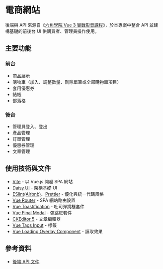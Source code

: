 # 電商網站

後端與 API 來源自《[六角學院 Vue 3 實戰影音課程](https://www.hexschool.com/courses/vue3.html)》，於本專案中整合 API 並建構基礎的前後台 UI 供購買者、管理員操作使用。

## 主要功能

### 前台

- 商品展示
- 購物車（加入、調整數量、刪除單筆或全部購物車項目）
- 套用優惠券
- 結帳
- 部落格

### 後台

- 管理員登入、登出
- 產品管理
- 訂單管理
- 優惠券管理
- 文章管理

## 使用技術與文件

- [Vite](https://vitejs.dev/) - 以 Vue.js 開發 SPA 網站
- [Daisy UI](https://daisyui.com/) - 架構基礎 UI
- [ESlint(Airbnb)](https://eslint.org/)、[Prettier](https://prettier.io/) - 優化與統一代碼風格
- [Vue Router](https://router.vuejs.org/) - SPA 網站路由設置
- [Vue Toastification](https://vue-toastification.maronato.dev/) - 吐司彈跳框套件
- [Vue Final Modal](https://vue-final-modal.org/) - 彈跳框套件
- [CKEditor 5](https://ckeditor.com/ckeditor-5/) - 文章編輯器
- [Vue Tags Input](http://www.vue-tags-input.com/#/) - 標籤
- [Vue Loading Overlay Component](https://github.com/ankurk91/vue-loading-overlay) - 讀取效果

## 參考資料

- [後端 API 文件](https://github.com/hexschool/vue3-course-api-wiki/wiki)
